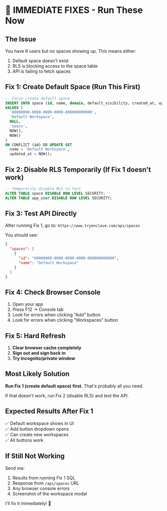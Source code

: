 # 🚨 IMMEDIATE FIXES - Run These Now

## The Issue
You have 6 users but no spaces showing up. This means either:
1. Default space doesn't exist
2. RLS is blocking access to the space table
3. API is failing to fetch spaces

## Fix 1: Create Default Space (Run This First)

```sql
-- Force create default space
INSERT INTO space (id, name, domain, default_visibility, created_at, updated_at)
VALUES (
  '00000000-0000-0000-0000-000000000000',
  'Default Workspace',
  NULL,
  'space',
  NOW(),
  NOW()
)
ON CONFLICT (id) DO UPDATE SET
  name = 'Default Workspace',
  updated_at = NOW();
```

## Fix 2: Disable RLS Temporarily (If Fix 1 doesn't work)

```sql
-- Temporarily disable RLS to test
ALTER TABLE space DISABLE ROW LEVEL SECURITY;
ALTER TABLE app_user DISABLE ROW LEVEL SECURITY;
```

## Fix 3: Test API Directly

After running Fix 1, go to: `https://www.tryenclave.com/api/spaces`

You should see:
```json
{
  "spaces": [
    {
      "id": "00000000-0000-0000-0000-000000000000",
      "name": "Default Workspace"
    }
  ]
}
```

## Fix 4: Check Browser Console

1. Open your app
2. Press F12 → Console tab
3. Look for errors when clicking "Add" button
4. Look for errors when clicking "Workspaces" button

## Fix 5: Hard Refresh

1. **Clear browser cache completely**
2. **Sign out and sign back in**
3. **Try incognito/private window**

## Most Likely Solution

**Run Fix 1 (create default space) first.** That's probably all you need.

If that doesn't work, run Fix 2 (disable RLS) and test the API.

## Expected Results After Fix 1

✅ Default workspace shows in UI  
✅ Add button dropdown opens  
✅ Can create new workspaces  
✅ All buttons work  

## If Still Not Working

Send me:
1. Results from running Fix 1 SQL
2. Response from `/api/spaces` URL
3. Any browser console errors
4. Screenshot of the workspace modal

I'll fix it immediately! 🚀

